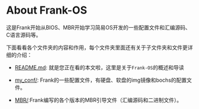 # About Frank-OS

这是Frank开始从BIOS、MBR开始学习简易OS开发的一些配置文件和汇编源码、C语言源码等。

下面看看各个文件夹的内容和作用，每个文件夹里面还有关于子文件夹和文件更详细的介绍：

* [README.md](./README.md): 就是您正在看的本文啦，这里是关于`Frank-OS`的概述和导读

* [my_conf/](./my_conf): Frank的一些配置文件，有硬盘、软盘的img镜像和bochs的配置文件。 

* [MBR/](./MBR):Frank编写的各个版本的MBR引导文件（汇编源码和二进制文件）。

